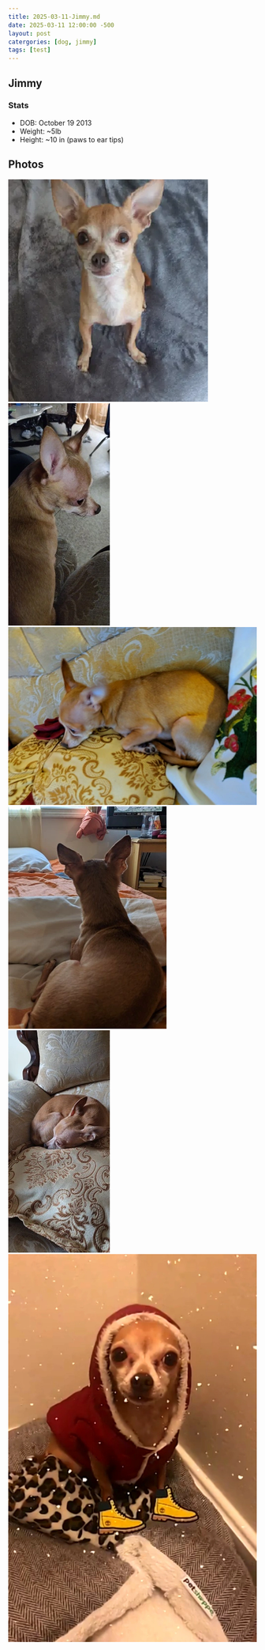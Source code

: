 ```yaml
---
title: 2025-03-11-Jimmy.md
date: 2025-03-11 12:00:00 -500
layout: post
catergories: [dog, jimmy]
tags: [test]
---
```


## Jimmy 

### Stats
- DOB: October 19 2013
- Weight: ~5lb
- Height: ~10 in (paws to ear tips)

## Photos

![alt text](image.png)
![alt text](image-3.png)
![alt text](image-2.png)
![alt text](image-1.png)
![alt text](image-5.png)
![alt text](image-4.png)


